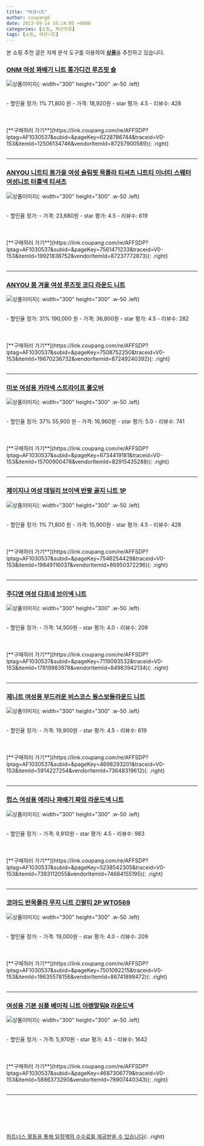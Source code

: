 ```yaml
---
title: "여성니트"
author: coupang6
date: 2023-09-14 16:14:05 +0800
categories: [쇼핑, 패션의류]
tags: [쇼핑, 여성니트]
---
```


본 쇼핑 추천 글은 자체 분석 도구를 이용하여 [**상품**](https://link.coupang.com/a/bao1ui)을 추천하고 있습니다.

### [ONM 여성 꽈배기 니트 롱가디건 루즈핏 숄](https://link.coupang.com/re/AFFSDP?lptag=AF1030537&subid=&pageKey=6228786744&traceid=V0-153&itemId=12506134746&vendorItemId=87257900589)

![상품이미지](https://thumbnail7.coupangcdn.com/thumbnails/remote/230x230ex/image/vendor_inventory/b754/4a0c5af0f77f6c62cd2515593963d7ece85309edc41236b2600f948e3210.jpg){: width="300" height="300" .w-50 .left}


<br>
- 할인율 정가: 1%  71,800   원
- 가격: 18,920원
- star 평가: 4.5
- 리뷰수: 428
<br>
<br>
<br>
<br>
[**구매하러 가기**](https://link.coupang.com/re/AFFSDP?lptag=AF1030537&subid=&pageKey=6228786744&traceid=V0-153&itemId=12506134746&vendorItemId=87257900589){: .right}
<br>
<br>

---

### [ANYOU 니트티 봄가을 여성 슬림핏 목폴라 티셔츠 니트티 이너티 스웨터 여성니트 터틀넥 티셔츠](https://link.coupang.com/re/AFFSDP?lptag=AF1030537&subid=&pageKey=7561471233&traceid=V0-153&itemId=19921838752&vendorItemId=87237772873)

![상품이미지](https://thumbnail10.coupangcdn.com/thumbnails/remote/230x230ex/image/vendor_inventory/14b7/60302ab4b5df7993a2168adffc7848207ded54a703615aec59d4edb0f14e.jpg){: width="300" height="300" .w-50 .left}


<br>
- 할인율 정가: 
- 가격: 23,680원
- star 평가: 4.5
- 리뷰수: 619
<br>
<br>
<br>
<br>
[**구매하러 가기**](https://link.coupang.com/re/AFFSDP?lptag=AF1030537&subid=&pageKey=7561471233&traceid=V0-153&itemId=19921838752&vendorItemId=87237772873){: .right}
<br>
<br>

---

### [ANYOU 봄 겨울 여성 루즈핏 코디 라운드 니트](https://link.coupang.com/re/AFFSDP?lptag=AF1030537&subid=&pageKey=7508752250&traceid=V0-153&itemId=19670236732&vendorItemId=87249240392)

![상품이미지](https://thumbnail6.coupangcdn.com/thumbnails/remote/230x230ex/image/vendor_inventory/16e5/1927ae955cf96809f79a6a34244ee3496946947a7d88df265d129de58e4c.jpg){: width="300" height="300" .w-50 .left}


<br>
- 할인율 정가: 31%  190,000   원
- 가격: 36,800원
- star 평가: 4.5
- 리뷰수: 282
<br>
<br>
<br>
<br>
[**구매하러 가기**](https://link.coupang.com/re/AFFSDP?lptag=AF1030537&subid=&pageKey=7508752250&traceid=V0-153&itemId=19670236732&vendorItemId=87249240392){: .right}
<br>
<br>

---

### [미쏘 여성용 카라넥 스트라이프 풀오버](https://link.coupang.com/re/AFFSDP?lptag=AF1030537&subid=&pageKey=6734419181&traceid=V0-153&itemId=15700900478&vendorItemId=82915435288)

![상품이미지](https://thumbnail8.coupangcdn.com/thumbnails/remote/230x230ex/image/rs_quotation_api/jzbax4lk/2311123ed3b642c6b9802cc019ba9783.jpg){: width="300" height="300" .w-50 .left}


<br>
- 할인율 정가: 37%  55,900   원
- 가격: 16,960원
- star 평가: 5.0
- 리뷰수: 741
<br>
<br>
<br>
<br>
[**구매하러 가기**](https://link.coupang.com/re/AFFSDP?lptag=AF1030537&subid=&pageKey=6734419181&traceid=V0-153&itemId=15700900478&vendorItemId=82915435288){: .right}
<br>
<br>

---

### [제이지나 여성 데일리 브이넥 반팔 골지 니트 1P](https://link.coupang.com/re/AFFSDP?lptag=AF1030537&subid=&pageKey=7546254429&traceid=V0-153&itemId=19849116037&vendorItemId=86950372296)

![상품이미지](https://thumbnail7.coupangcdn.com/thumbnails/remote/230x230ex/image/vendor_inventory/51b7/f736f32c6b11f03d465a09f8c5e45438856b4211e176db534f3782013582.jpg){: width="300" height="300" .w-50 .left}


<br>
- 할인율 정가: 1%  71,800   원
- 가격: 15,900원
- star 평가: 4.5
- 리뷰수: 428
<br>
<br>
<br>
<br>
[**구매하러 가기**](https://link.coupang.com/re/AFFSDP?lptag=AF1030537&subid=&pageKey=7546254429&traceid=V0-153&itemId=19849116037&vendorItemId=86950372296){: .right}
<br>
<br>

---

### [주디앤 여성 다프네 브이넥 니트](https://link.coupang.com/re/AFFSDP?lptag=AF1030537&subid=&pageKey=7119093532&traceid=V0-153&itemId=17819983978&vendorItemId=84983942134)

![상품이미지](https://thumbnail8.coupangcdn.com/thumbnails/remote/230x230ex/image/vendor_inventory/19eb/a9748bb339459ab107e9cf087bc6a41ef0b0d2d1cbefc625557c6991a497.jpg){: width="300" height="300" .w-50 .left}


<br>
- 할인율 정가: 
- 가격: 14,500원
- star 평가: 4.0
- 리뷰수: 209
<br>
<br>
<br>
<br>
[**구매하러 가기**](https://link.coupang.com/re/AFFSDP?lptag=AF1030537&subid=&pageKey=7119093532&traceid=V0-153&itemId=17819983978&vendorItemId=84983942134){: .right}
<br>
<br>

---

### [제니트 여성용 부드러운 비스코스 윌스보들라운드 니트](https://link.coupang.com/re/AFFSDP?lptag=AF1030537&subid=&pageKey=4698293201&traceid=V0-153&itemId=5914227254&vendorItemId=73648319612)

![상품이미지](https://thumbnail6.coupangcdn.com/thumbnails/remote/230x230ex/image/retail/images/8404309041487-7f176d4f-6fbd-402d-b040-752d7655f977.jpg){: width="300" height="300" .w-50 .left}


<br>
- 할인율 정가: 
- 가격: 19,900원
- star 평가: 4.5
- 리뷰수: 619
<br>
<br>
<br>
<br>
[**구매하러 가기**](https://link.coupang.com/re/AFFSDP?lptag=AF1030537&subid=&pageKey=4698293201&traceid=V0-153&itemId=5914227254&vendorItemId=73648319612){: .right}
<br>
<br>

---

### [럽스 여성용 에리나 꽈배기 짜임 라운드넥 니트](https://link.coupang.com/re/AFFSDP?lptag=AF1030537&subid=&pageKey=5238542305&traceid=V0-153&itemId=7393112055&vendorItemId=74684155195)

![상품이미지](https://thumbnail9.coupangcdn.com/thumbnails/remote/230x230ex/image/rs_quotation_api/e5uphknt/70327a8903f8483d89c5ebd647cd8eb5.jpg){: width="300" height="300" .w-50 .left}


<br>
- 할인율 정가: 
- 가격: 9,910원
- star 평가: 4.5
- 리뷰수: 983
<br>
<br>
<br>
<br>
[**구매하러 가기**](https://link.coupang.com/re/AFFSDP?lptag=AF1030537&subid=&pageKey=5238542305&traceid=V0-153&itemId=7393112055&vendorItemId=74684155195){: .right}
<br>
<br>

---

### [코마드 반목폴라 무지 니트 긴팔티 2P WTO569](https://link.coupang.com/re/AFFSDP?lptag=AF1030537&subid=&pageKey=7501092215&traceid=V0-153&itemId=19635578156&vendorItemId=86741899472)

![상품이미지](https://thumbnail8.coupangcdn.com/thumbnails/remote/230x230ex/image/vendor_inventory/f096/4995b3dc78ae9c7088c4ed6a0c89f56896d523628c28e5b4a99f28304ca3.jpg){: width="300" height="300" .w-50 .left}


<br>
- 할인율 정가: 
- 가격: 19,000원
- star 평가: 4.0
- 리뷰수: 209
<br>
<br>
<br>
<br>
[**구매하러 가기**](https://link.coupang.com/re/AFFSDP?lptag=AF1030537&subid=&pageKey=7501092215&traceid=V0-153&itemId=19635578156&vendorItemId=86741899472){: .right}
<br>
<br>

---

### [여성용 기본 심플 베이직 니트 아렌말림R 라운드넥](https://link.coupang.com/re/AFFSDP?lptag=AF1030537&subid=&pageKey=4687306779&traceid=V0-153&itemId=5886373290&vendorItemId=78907440343)

![상품이미지](https://thumbnail9.coupangcdn.com/thumbnails/remote/230x230ex/image/retail/images/7384865150316088-cee25f61-6fa2-4ac6-b5c1-6780e270f55b.png){: width="300" height="300" .w-50 .left}


<br>
- 할인율 정가: 
- 가격: 5,970원
- star 평가: 4.5
- 리뷰수: 1642
<br>
<br>
<br>
<br>
[**구매하러 가기**](https://link.coupang.com/re/AFFSDP?lptag=AF1030537&subid=&pageKey=4687306779&traceid=V0-153&itemId=5886373290&vendorItemId=78907440343){: .right}
<br>
<br>

---
<br><br><br><br><br> [파트너스 활동을 통해 일정액의 수수료를 제공받을 수 있습니다](https://link.coupang.com/a/bao1ui){: .right}